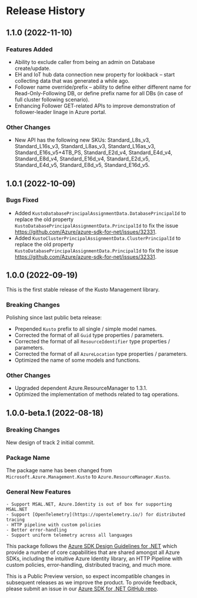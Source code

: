 # Release History

## 1.1.0 (2022-11-10)

### Features Added

- Ability to exclude caller from being an admin on Database create/update.
- EH and IoT hub data connection new property for lookback – start collecting data that was generated a while ago.
- Follower name override/prefix – ability to define either different name for Read-Only-Following DB, or define prefix name for all DBs (in case of full cluster following scenario).
- Enhancing Follower GET-related APIs to improve demonstration of follower-leader linage in Azure portal.

### Other Changes

- New API has the following new SKUs: Standard_L8s_v3, Standard_L16s_v3, Standard_L8as_v3, Standard_L16as_v3, Standard_E16s_v5+4TB_PS, Standard_E2d_v4, Standard_E4d_v4, Standard_E8d_v4, Standard_E16d_v4, Standard_E2d_v5, Standard_E4d_v5, Standard_E8d_v5, Standard_E16d_v5.

## 1.0.1 (2022-10-09)

### Bugs Fixed

- Added `KustoDatabasePrincipalAssignmentData.DatabasePrincipalId` to replace the old property `KustoDatabasePrincipalAssignmentData.PrincipalId` to fix the issue https://github.com/Azure/azure-sdk-for-net/issues/32331.
- Added `KustoClusterPrincipalAssignmentData.ClusterPrincipalId` to replace the old property `KustoDatabasePrincipalAssignmentData.PrincipalId` to fix the issue https://github.com/Azure/azure-sdk-for-net/issues/32331.

## 1.0.0 (2022-09-19)

This is the first stable release of the Kusto Management library.

### Breaking Changes

Polishing since last public beta release:
- Prepended `Kusto` prefix to all single / simple model names.
- Corrected the format of all `Guid` type properties / parameters.
- Corrected the format of all `ResourceIdentifier` type properties / parameters.
- Corrected the format of all `AzureLocation` type properties / parameters.
- Optimized the name of some models and functions.

### Other Changes

- Upgraded dependent Azure.ResourceManager to 1.3.1.
- Optimized the implementation of methods related to tag operations.

## 1.0.0-beta.1 (2022-08-18)

### Breaking Changes

New design of track 2 initial commit.

### Package Name

The package name has been changed from `Microsoft.Azure.Management.Kusto` to `Azure.ResourceManager.Kusto`.

### General New Features

    - Support MSAL.NET, Azure.Identity is out of box for supporting MSAL.NET
    - Support [OpenTelemetry](https://opentelemetry.io/) for distributed tracing
    - HTTP pipeline with custom policies
    - Better error-handling
    - Support uniform telemetry across all languages

This package follows the [Azure SDK Design Guidelines for .NET](https://azure.github.io/azure-sdk/dotnet_introduction.html) which provide a number of core capabilities that are shared amongst all Azure SDKs, including the intuitive Azure Identity library, an HTTP Pipeline with custom policies, error-handling, distributed tracing, and much more.

This is a Public Preview version, so expect incompatible changes in subsequent releases as we improve the product. To provide feedback, please submit an issue in our [Azure SDK for .NET GitHub repo](https://github.com/Azure/azure-sdk-for-net/issues).

